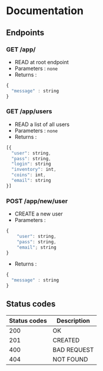 
# Documentation

## Endpoints


### GET /app/
* READ at root endpoint
* Parameters : ```none```
* Returns :
```javascript
{
  "message" : string
}
```

### GET /app/users
* READ a list of all users
* Parameters : ```none```
* Returns :
```javascript
[{ 
  "user": string,
  "pass": string,
  "login": string
  "inventory": int, 
  "coins": int,
  "email": string
}]
```

### POST /app/new/user
* CREATE a new user
* Parameters : 
```javascript
{  
    "user": string,
    "pass": string, 
    "email"; string
}
```
* Returns :
```javascript
{ 
  "message" : string
}
```

## Status codes

Status codes|Description
---|---
200|OK
201|CREATED
400|BAD REQUEST
404|NOT FOUND
